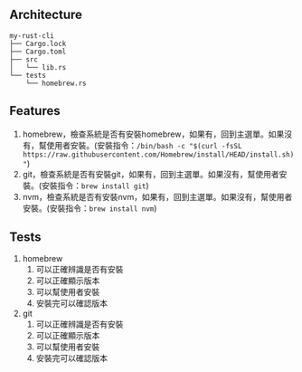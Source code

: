 ## Architecture
```
my-rust-cli
├── Cargo.lock
├── Cargo.toml
├── src
│   └── lib.rs
└── tests
    └── homebrew.rs
```

## Features
1. homebrew，檢查系統是否有安裝homebrew，如果有，回到主選單。如果沒有，幫使用者安裝。(安裝指令：`/bin/bash -c "$(curl -fsSL https://raw.githubusercontent.com/Homebrew/install/HEAD/install.sh)"`)
2. git，檢查系統是否有安裝git，如果有，回到主選單。如果沒有，幫使用者安裝。(安裝指令：`brew install git`)
3. nvm，檢查系統是否有安裝nvm，如果有，回到主選單。如果沒有，幫使用者安裝。(安裝指令：`brew install nvm`)

## Tests
1. homebrew
   1. 可以正確辨識是否有安裝
   2. 可以正確顯示版本
   3. 可以幫使用者安裝
   4. 安裝完可以確認版本
2. git
   1. 可以正確辨識是否有安裝
   2. 可以正確顯示版本
   3. 可以幫使用者安裝
   4. 安裝完可以確認版本